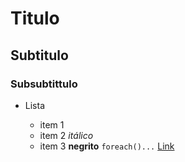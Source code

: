 # Titulo 
## Subtitulo 
### Subsubtittulo


* Lista 

    + item 1
    + item 2 *itálico* 
    + item 3 **negrito** 
    <code>foreach()...</code>
    [Link](https://www.uol.com.br)